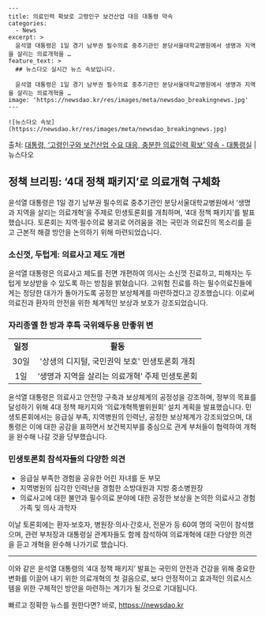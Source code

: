     ---
    title: 의료인력 확보로 고령인구 보건산업 대응 대통령 약속
    categories:
      - News
    excerpt: >
      윤석열 대통령은 1일 경기 남부권 필수의료 중추기관인 분당서울대학교병원에서 생명과 지역을 살리는 의료개혁을 …
    feature_text: >
      ## 뉴스다오 실시간 뉴스 속보입니다.
    
      윤석열 대통령은 1일 경기 남부권 필수의료 중추기관인 분당서울대학교병원에서 생명과 지역을 살리는 의료개혁을 …
    image: 'https://newsdao.kr/res/images/meta/newsdao_breakingnews.jpg'
    ---
    
    ![뉴스다오 속보](httpss://newsdao.kr/res/images/meta/newsdao_breakingnews.jpg)

<p>출처: <a href="httpss://newsdao.kr/3097" rel="dofollow">대통령, ‘고령인구와 보건산업 수요 대응, 충분한 의료인력 확보’ 약속 - 대통령실</a> | 뉴스다오</p>

<h2 data-ke-size="size26">정책 브리핑: ‘4대 정책 패키지’로 의료개혁 구체화</h2>

<p data-ke-size="size16">윤석열 대통령은 1일 경기 남부권 필수의료 중추기관인 분당서울대학교병원에서 ‘생명과 지역을 살리는 의료개혁’을 주제로 민생토론회를 개최하며, ‘4대 정책 패키지’를 발표했습니다. 토론회는 지역·필수의료 붕괴로 어려움을 겪는 국민과 의료진의 목소리를 듣고 근본적 해결 방안을 논의하기 위해 마련되었습니다.</p>

<h3>소신껏, 두텁게: 의료사고 제도 개편</h3>

<p data-ke-size="size16">윤석열 대통령은 의료사고 제도를 전면 개편하여 의사는 소신껏 진료하고, 피해자는 두텁게 보상받을 수 있도록 하는 방침을 밝혔습니다. 고위험 진료를 하는 필수의료진들에게는 정당한 대가가 돌아가도록 공정한 보상체계를 마련하겠다고 강조했습니다. 이로써 의료진과 환자의 안전을 위한 체계적인 보상과 보호가 강조되었습니다.</p>

<h3>자리종옐 한 방과 후특 국위왜두용 만좋위 변</h3>

<table>
  <tr>
    <td style="text-align: center; height: 17px;"><b>일정</b></td>
    <td style="text-align: center; height: 17px;"><b>활동</b></td>
  </tr>
  <tr>
    <td style="text-align: center; height: 17px;">30일</td>
    <td style="text-align: center; height: 17px;">'상생의 디지털, 국민권익 보호' 민생토론회 개최</td>
  </tr>
  <tr>
    <td style="text-align: center; height: 17px;">1일</td>
    <td style="text-align: center; height: 17px;">‘생명과 지역을 살리는 의료개혁’ 주제 민생토론회</td>
  </tr>
</table>

<p data-ke-size="size16">윤석열 대통령은 의료사고 안전망 구축과 보상체계의 공정성을 강조하며, 정부의 목표를 달성하기 위해 4대 정책 패키지와 ‘의료개혁특별위원회’ 설치 계획을 발표했습니다. 민생토론회에서는 응급실 부족, 지역병원의 인력난, 공정한 보상체계가 강조되었으며, 대통령은 이에 대한 공감을 표하면서 보건복지부를 중심으로 관계 부처들이 협력하여 개혁을 완수해 나갈 것을 당부했습니다.</p>

<h3>민생토론회 참석자들의 다양한 의견</h3>

<ul>
  <li>응급실 부족한 경험을 공유한 어린 자녀를 둔 부모</li>
  <li>지역병원의 심각한 인력난을 경험한 소방대원과 지방 중소병원장</li>
  <li>의료사고에 대한 불안과 필수의료 분야에 대한 공정한 보상을 논의한 의료사고 경험 가족 및 의사 과학자</li>
</ul>

<p data-ke-size="size16">이날 토론회에는 환자·보호자, 병원장·의사·간호사, 전문가 등 60여 명의 국민이 참석했으며, 관련 부처장과 대통령실 관계자들도 함께 참석하여 의료개혁에 대한 다양한 의견을 듣고 개혁을 완수해 나가기로 했습니다.</p>

<hr>

<p data-ke-size="size16">이와 같은 윤석열 대통령의 ‘4대 정책 패키지’ 발표는 국민의 안전과 건강을 위해 중요한 변화를 이끌어 내기 위한 의료개혁의 첫 걸음으로, 보다 안정적이고 효과적인 의료시스템을 위한 구체적인 방안을 마련하는 계기가 될 것으로 기대됩니다.</p> 

빠르고 정확한 뉴스를 원한다면? 바로, <a href="httpss://newsdao.kr" rel="dofollow">httpss://newsdao.kr</a>


    